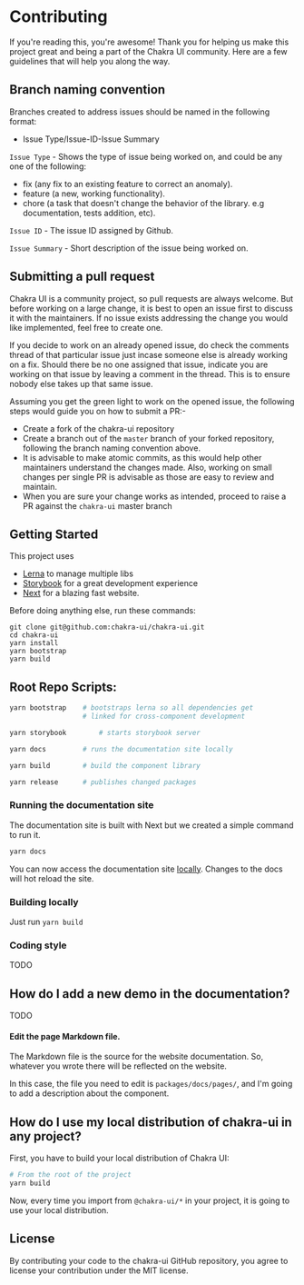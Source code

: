 # Contributing

If you're reading this, you're awesome! Thank you for helping us make this
project great and being a part of the Chakra UI community. Here are a few
guidelines that will help you along the way.

## Branch naming convention

Branches created to address issues should be named in the following format:

- Issue Type/Issue-ID-Issue Summary

`Issue Type` - Shows the type of issue being worked on, and could be any one of
the following:

- fix (any fix to an existing feature to correct an anomaly).
- feature (a new, working functionality).
- chore (a task that doesn't change the behavior of the library. e.g
  documentation, tests addition, etc).

`Issue ID` - The issue ID assigned by Github.

`Issue Summary` - Short description of the issue being worked on.

## Submitting a pull request

Chakra UI is a community project, so pull requests are always welcome. But
before working on a large change, it is best to open an issue first to discuss
it with the maintainers. If no issue exists addressing the change you would like
implemented, feel free to create one.

If you decide to work on an already opened issue, do check the comments thread
of that particular issue just incase someone else is already working on a fix.
Should there be no one assigned that issue, indicate you are working on that
issue by leaving a comment in the thread. This is to ensure nobody else takes up
that same issue.

Assuming you get the green light to work on the opened issue, the following
steps would guide you on how to submit a PR:-

- Create a fork of the chakra-ui repository
- Create a branch out of the `master` branch of your forked repository,
  following the branch naming convention above.
- It is advisable to make atomic commits, as this would help other maintainers
  understand the changes made. Also, working on small changes per single PR is
  advisable as those are easy to review and maintain.
- When you are sure your change works as intended, proceed to raise a PR against
  the `chakra-ui` master branch

## Getting Started

This project uses

- [Lerna](https://lerna.js.org/) to manage multiple libs
- [Storybook](https://storybook.js.org/) for a great development experience
- [Next](https://nextjs.org/) for a blazing fast website.

Before doing anything else, run these commands:

```
git clone git@github.com:chakra-ui/chakra-ui.git
cd chakra-ui
yarn install
yarn bootstrap
yarn build
```

## Root Repo Scripts:

```sh
yarn bootstrap    # bootstraps lerna so all dependencies get
                  # linked for cross-component development

yarn storybook        # starts storybook server

yarn docs         # runs the documentation site locally

yarn build        # build the component library

yarn release      # publishes changed packages
```

### Running the documentation site

The documentation site is built with Next but we created a simple command to run
it.

```sh
yarn docs
```

You can now access the documentation site [locally](http://localhost:3000).
Changes to the docs will hot reload the site.

### Building locally

Just run `yarn build`

### Coding style

TODO

## How do I add a new demo in the documentation?

TODO

#### Edit the page Markdown file.

The Markdown file is the source for the website documentation. So, whatever you
wrote there will be reflected on the website.

In this case, the file you need to edit is `packages/docs/pages/`, and I'm going
to add a description about the component.

## How do I use my local distribution of chakra-ui in any project?

First, you have to build your local distribution of Chakra UI:

```sh
# From the root of the project
yarn build
```

Now, every time you import from `@chakra-ui/*` in your project, it is going to
use your local distribution.

## License

By contributing your code to the chakra-ui GitHub repository, you agree to
license your contribution under the MIT license.
